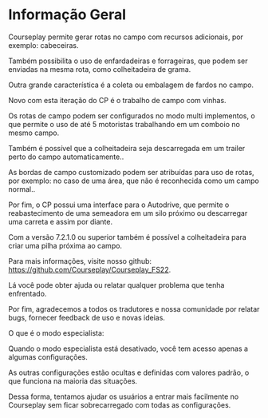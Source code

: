 # Informação Geral

  
  
Courseplay permite gerar rotas no campo com recursos adicionais, por exemplo: cabeceiras.  
  
Também possibilita o uso de enfardadeiras e forrageiras, que podem ser enviadas na mesma rota, como colheitadeira de grama.  
  
Outra grande característica é a coleta ou embalagem de fardos no campo.  
  
Novo com esta iteração do CP é o trabalho de campo com vinhas.  
  
Os rotas de campo podem ser configurados no modo multi implementos, o que permite o uso de até 5 motoristas trabalhando em um comboio no mesmo campo.  
  
Também é possível que a colheitadeira seja descarregada em um trailer perto do campo automaticamente..  
  
As bordas de campo customizado podem ser atribuídas para uso de rotas, por exemplo: no caso de uma área, que não é reconhecida como um campo normal..  
  
Por fim, o CP possui uma interface para o Autodrive, que permite o reabastecimento de uma semeadora em um silo próximo ou descarregar uma carreta e assim por diante.  
  
Com a versão 7.2.1.0 ou superior também é possível a colheitadeira para criar uma pilha próxima ao campo.  
  
  
  
Para mais informações, visite nosso github: https://github.com/Courseplay/Courseplay_FS22.  
  
Lá você pode obter ajuda ou relatar qualquer problema que tenha enfrentado.  
  
Por fim, agradecemos a todos os tradutores e nossa comunidade por relatar bugs, fornecer feedback de uso e novas ideias.  
  
  
  
O que é o modo especialista:  
  
Quando o modo especialista está desativado, você tem acesso apenas a algumas configurações.  
  
As outras configurações estão ocultas e definidas com valores padrão, o que funciona na maioria das situações.  
  
Dessa forma, tentamos ajudar os usuários a entrar mais facilmente no Courseplay sem ficar sobrecarregado com todas as configurações.  
  


